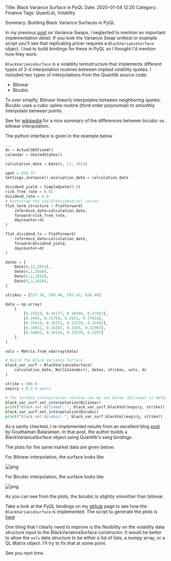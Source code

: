 Title: Black Variance Surface in PyQL
Date: 2020-01-04 12:20
Category: Finance
Tags: QuantLib, Volatility

Summary: Building Black Variance Surfaces in PyQL

In my previous [post](lostinthelyceum.com/Variance-Swaps-in-PyQL.html) on Variance
Swaps, I neglected to mention an important implementation detail.  If you look
the Variance Swap unittest or example script you'll see that replicating pricer
requires a ``BlackVarianceSurface`` object.  I had to build bindings for these
in PyQL so I thought I'd mention how they work.

``BlackVarianceSurface`` is a volatility termstructure that implements different
types of 2-d interpolation routines between implied volatility quotes. I included
two types of interpolations from the Quantlib source code:

* Bilinear
* Bicubic

To over simplfy, Bilinear linearly interpolates between neighboring quotes.
Bicubic uses a cubic spline routine (third order polynomial) to smoothly
interpolate between points.

See for [wikipedia](https://en.wikipedia.org/wiki/Bicubic_interpolation) for a
nice summary of the differences between bicubic vs. bilinear interpolation.

The python interface is given in the example below


```python
...
dc = Actual365Fixed()
calendar = UnitedStates()

calculation_date = Date(6, 11, 2015)

spot = 659.37
Settings.instance().evaluation_date = calculation_date

dividend_yield = SimpleQuote(0.0)
risk_free_rate = 0.01
dividend_rate = 0.0
# bootstrap the yield/dividend/vol curves
flat_term_structure = FlatForward(
    reference_date=calculation_date,
    forward=risk_free_rate,
    daycounter=dc
)

flat_dividend_ts = FlatForward(
    reference_date=calculation_date,
    forward=dividend_yield,
    daycounter=dc
)

dates = [
    Date(6,12,2015),
    Date(6,1,2016),
    Date(6,2,2016),
    Date(6,3,2016),
]

strikes = [527.50, 560.46, 593.43, 626.40]

data = np.array(
    [
        [0.37819, 0.34177, 0.30394, 0.27832],
        [0.3445, 0.31769, 0.2933, 0.27614],
        [0.37419, 0.35372, 0.33729, 0.32492],
        [0.34912, 0.34167, 0.3355, 0.32967],
        [0.34891, 0.34154, 0.33539, 0.3297]
    ]
)

vols = Matrix.from_ndarray(data)

# Build the Black Variance Surface
black_var_surf = BlackVarianceSurface(
    calculation_date, NullCalendar(), dates, strikes, vols, dc
)

strike = 600.0
expiry = 0.2 # years

# The Surface interpolation routine can be set below (Bilinear is default)
black_var_surf.set_interpolation(Bilinear)
print("black vol bilinear: ", black_var_surf.blackVol(expiry, strike))
black_var_surf.set_interpolation(Bicubic)
print("black vol bicubic: ", black_var_surf.blackVol(expiry, strike))
```

As a sanity checked, I re-implemented results from an excellent blog
[post](http://gouthamanbalaraman.com/blog/volatility-smile-heston-model-calibration-quantlib-python.html)
by Gouthaman Balaraman.  In that post, the author builds a BlackVarianceSurface
object using Quantlib's swig bindings.

The plots for the same market data are given below:  

For Bilinear interpolation, the surface looks like

![png]({attach}post4_files/BlackVol_Bilinear.png)

For Bicubic interpolation, the surface looks like

![png]({attach}post4_files/BlackVol_Bicubic.png)

As you can see from the plots, the bicubic is slightly smoother than bilinear.

Take a look at the PyQL bindings on my [github](https://github.com/kevingivens/pyql) page to see how the
``BlackVarianceSurface`` is implemented.  The script to generate the plots is [here](https://github.com/kevingivens/Blog/tree/master/2020/BlackVol)  

One thing that I clearly need to improve is the flexibility on the volatility data
structure input to the BlackVarianceSurface constructor. It would be better to
allow the ``vols`` data structure to be either a list of lists, a numpy array,
or a QL Matrix object.  I'll try to fix that at some point.

See you next time.
